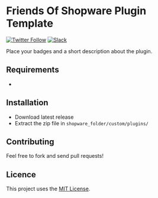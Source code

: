 # Friends Of Shopware Plugin Template

[![Twitter Follow](https://img.shields.io/twitter/follow/JBPlatform?style=flat-square&logo=twitter)](https://twitter.com/JBPlatform)
[![Slack](https://img.shields.io/badge/Slack-%23friendsofshopware-blue?style=flat-square&logo=Slack)](https://slack.shopware.com)

Place your badges and a short description about the plugin.


## Requirements

- 


## Installation

- Download latest release
- Extract the zip file in `shopware_folder/custom/plugins/`


## Contributing

Feel free to fork and send pull requests!


## Licence

This project uses the [MIT License](LICENCE.md).
